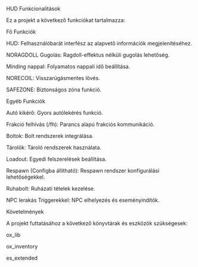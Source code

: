 HUD Funkcionalitások

Ez a projekt a következő funkciókat tartalmazza:

Fő Funkciók

HUD: Felhasználóbarát interfész az alapvető információk megjelenítéséhez.

NORAGDOLL Gugolás: Ragdoll-effektus nélküli gugolás lehetőség.

Minding nappal: Folyamatos nappali idő beállítása.

NORECOIL: Visszarúgásmentes lövés.

SAFEZONE: Biztonságos zóna funkció.

Egyéb Funkciók

Autó kikérő: Gyors autólekérés funkció.

Frakció felhívás (/fh): Parancs alapú frakciós kommunikáció.

Boltok: Bolt rendszerek integrálása.

Tárolók: Tároló rendszerek használata.

Loadout: Egyedi felszerelések beállítása.

Respawn (Configba állítható): Respawn rendszer konfigurálási lehetőségekkel.

Ruhabolt: Ruházati tételek kezelése.

NPC lerakás Triggerekkel: NPC elhelyezés és eseményindítók.

Követelmények

A projekt futtatásához a következő könyvtárak és eszközök szükségesek:

ox_lib

ox_inventory

es_extended
